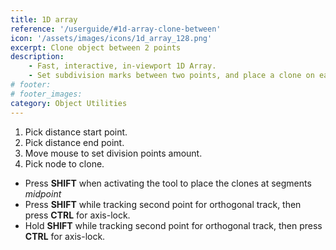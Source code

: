 ```yaml
---
title: 1D array
reference: '/userguide/#1d-array-clone-between'
icon: '/assets/images/icons/1d_array_128.png'
excerpt: Clone object between 2 points
description:
    - Fast, interactive, in-viewport 1D Array. 
    - Set subdivision marks between two points, and place a clone on each mark.
# footer:
# footer_images:
category: Object Utilities
---
```


1. Pick distance start point.
2. Pick distance end point.
3. Move mouse to set division points amount.
4. Pick node to clone.

* Press **SHIFT** when activating the tool to place the clones at segments *midpoint*
* Press **SHIFT** while tracking second point for orthogonal track, then press **CTRL** for axis-lock.
* Hold **SHIFT** while tracking second point for orthogonal track, then press **CTRL** for axis-lock.

